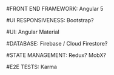#FRONT END FRAMEWORK: 
Angular 5

#UI RESPONSIVENESS: 
Bootstrap?

#UI: 
Angular Material

#DATABASE:
Firebase / Cloud Firestore?

#STATE MANAGEMENT:
Redux?  MobX? 

#E2E TESTS:
Karma